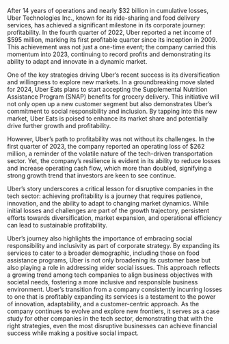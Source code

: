 After 14 years of operations and nearly $32 billion in cumulative losses, Uber Technologies Inc., known for its ride-sharing and food delivery services, has achieved a significant milestone in its corporate journey: profitability. In the fourth quarter of 2022, Uber reported a net income of $595 million, marking its first profitable quarter since its inception in 2009. This achievement was not just a one-time event; the company carried this momentum into 2023, continuing to record profits and demonstrating its ability to adapt and innovate in a dynamic market.

One of the key strategies driving Uber’s recent success is its diversification and willingness to explore new markets. In a groundbreaking move slated for 2024, Uber Eats plans to start accepting the Supplemental Nutrition Assistance Program (SNAP) benefits for grocery delivery. This initiative will not only open up a new customer segment but also demonstrates Uber’s commitment to social responsibility and inclusion. By tapping into this new market, Uber Eats is poised to enhance its market share and potentially drive further growth and profitability.

However, Uber’s path to profitability was not without its challenges. In the first quarter of 2023, the company reported an operating loss of $262 million, a reminder of the volatile nature of the tech-driven transportation sector. Yet, the company’s resilience is evident in its ability to reduce losses and increase operating cash flow, which more than doubled, signifying a strong growth trend that investors are keen to see continue.

Uber’s story underscores a critical lesson for disruptive companies in the tech sector: achieving profitability is a journey that requires patience, innovation, and the ability to adapt to changing market dynamics. While initial losses and challenges are part of the growth trajectory, persistent efforts towards diversification, market expansion, and operational efficiency can lead to sustainable profitability.

Uber’s journey also highlights the importance of embracing social responsibility and inclusivity as part of corporate strategy. By expanding its services to cater to a broader demographic, including those on food assistance programs, Uber is not only broadening its customer base but also playing a role in addressing wider social issues. This approach reflects a growing trend among tech companies to align business objectives with societal needs, fostering a more inclusive and responsible business environment. Uber’s transition from a company consistently incurring losses to one that is profitably expanding its services is a testament to the power of innovation, adaptability, and a customer-centric approach. As the company continues to evolve and explore new frontiers, it serves as a case study for other companies in the tech sector, demonstrating that with the right strategies, even the most disruptive businesses can achieve financial success while making a positive social impact.